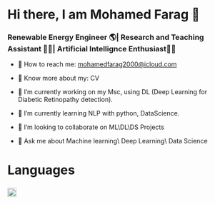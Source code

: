 # Hi there, I am Mohamed Farag 👋
### Renewable Energy Engineer 🌎| Research and Teaching Assistant 👨‍🏫| Artificial Intellignce Enthusiast👨‍💻 
 
 - 📧 How to reach me: mohamedfarag2000@icloud.com
 - 📄 Know more about my: CV



- 🔭 I’m currently working on my Msc, using DL (Deep Learning for Diabetic Retinopathy detection).
- 🌱 I’m currently learning NLP with python, DataScience.
- 👯 I’m looking to collaborate on ML\DL\DS Projects
- 💬 Ask me about Machine learning\ Deep Learning\ Data Science


<!--
**MohamedFarag21/MohamedFarag21** is a ✨ _special_ ✨ repository because its `README.md` (this file) appears on your GitHub profile.

Here are some ideas to get you started:

- 🔭 I’m currently working on my Msc.
- 🌱 I’m currently learning NLP with python, datascience
- 👯 I’m looking to collaborate on ML\DL\DS Projects
- 🤔 I’m looking for help with ...
- 💬 Ask me about Machine learning\ Deep Learning\ Data Science
- 📫 How to reach me: ..
- 😄 Pronouns: ...
- ⚡ Fun fact: ...
-->

# Languages
###
<code><img height="20" src="https://raw.githubusercontent.com/github/explore/80688e429a7d4ef2fca1e82350fe8e3517d3494d/topics/javascript/python.png"></code>
